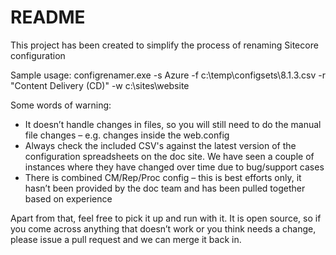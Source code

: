 # README #

This project has been created to simplify the process of renaming Sitecore configuration 

Sample usage: configrenamer.exe -s Azure -f c:\temp\configsets\8.1.3.csv -r "Content Delivery (CD)" -w c:\sites\website

Some words of warning:

- 	It doesn’t handle changes in files, so you will still need to do the manual file changes – e.g. changes inside the web.config
- 	Always check the included CSV's against the latest version of the configuration spreadsheets on the doc site. We have seen a couple of instances where they have changed over time due to bug/support cases
- 	There is combined  CM/Rep/Proc config – this is best efforts only, it hasn’t been provided by the doc team and has been pulled together based on experience

Apart from that, feel free to pick it up and run with it. It is open source, so if you come across anything that doesn’t work or you think needs a change, please issue a pull request and we can merge it back in.